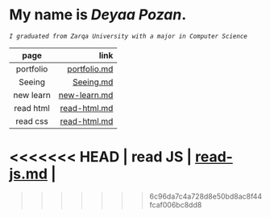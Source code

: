 # My name is ***Deyaa Pozan***.
*`I graduated from Zarqa University with a major in Computer Science`*





|**page**  |**link**|
|  :----:  | ---:   |
| portfolio|  [portfolio.md](portfolio)   |
| Seeing   |  [Seeing.md](Seeing-Your-Remote)     |
| new learn     | [new-learn.md](new-learn)    |
| read html    | [read-html.md](read-html)    |
| read css    | [read-html.md](read-css)    |
<<<<<<< HEAD
| read JS    | [read-js.md](read-js)    |
=======

>>>>>>> 6c96da7c4a728d8e50bd8ac8f44fcaf006bc8dd8
